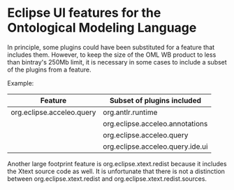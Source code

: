 # Eclipse UI features for the Ontological Modeling Language

In principle, some plugins could have been substituted for a feature that includes 
them. However, to keep the size of the OML WB product to less than bintray's 250Mb 
limit, it is necessary in some cases to include a subset of the plugins from a feature.

Example:

| Feature | Subset of plugins included |
|---------|----------------------------|
| org.eclipse.acceleo.query | org.antlr.runtime |
| | org.eclipse.acceleo.annotations |
| | org.eclipse.acceleo.query |
| | org.eclipse.acceleo.query.ide.ui |

Another large footprint feature is org.eclipse.xtext.redist because it includes
the Xtext source code as well. It is unfortunate that there is not a distinction between
org.eclipse.xtext.redist and org.eclipse.xtext.redist.sources.
